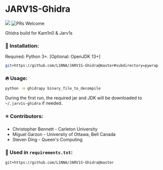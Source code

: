 # JARV1S-Ghidra

[![](https://github.com/L1NNA/JARV1S-Ghidra/workflows/Build%20and%20Release%20JAR/badge.svg)](https://github.com/L1NNA/JARV1S-Ghidra/actions) ![PRs Welcome](https://img.shields.io/badge/PRs-welcome-brightgreen.svg?&maxAge=86400)

Ghidra build for Kam1n0 &amp; Jarv1s

### :rocket: Installation:
Required: Python 3+. [Optional: OpenJDK 13+]
```bash
git+https://github.com/L1NNA/JARV1S-Ghidra@master#subdirectory=pywrap
```
### :fire: Usage:
```bash
python -m ghidrapy binary_file_to_decompile
```
During the first run, the required jar and JDK will be downloaded to `~/.jarv1s-ghidra` if needed.
### :star: Contributors:
- Christopher Bennett - Carleton University
- Miguel Garzon - University of Ottawa, Bell Canada
- Steven Ding - Queen's Computing
### 🌵 Used in `requirements.txt`:
```
git+https://github.com/L1NNA/JARV1S-Ghidra@master
```
